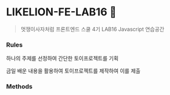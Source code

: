 # LIKELION-FE-LAB16 🦁

> 멋쟁이사자처럼 프론트엔드 스쿨 4기 LAB16 Javascript 연습공간

### Rules

<section>
<p>하나의 주제를 선정하여 간단한 토이프로젝트를 기획</p>
<p>금일 배운 내용을 활용하여 토이프로젝트를 제작하여 이를 제출</p>
</section>

### Methods
